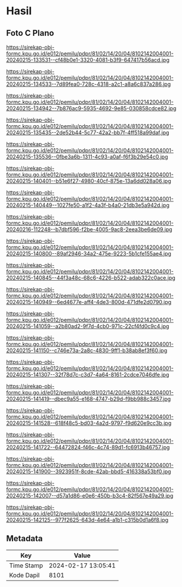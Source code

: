 # Hasil

## Foto C Plano

https://sirekap-obj-formc.kpu.go.id/e012/pemilu/pdpr/81/02/14/20/04/8102142004001-20240215-133531--cf48b0e1-3320-4081-b3f9-647417b56acd.jpg

https://sirekap-obj-formc.kpu.go.id/e012/pemilu/pdpr/81/02/14/20/04/8102142004001-20240215-134533--7d89fea0-728c-4318-a2c1-a8a6c837a286.jpg

https://sirekap-obj-formc.kpu.go.id/e012/pemilu/pdpr/81/02/14/20/04/8102142004001-20240215-134942--7b876ac9-5935-4692-9e85-030858cdce82.jpg

https://sirekap-obj-formc.kpu.go.id/e012/pemilu/pdpr/81/02/14/20/04/8102142004001-20240215-135435--2de52b44-5c77-42a2-bb7f-4ff518a99daf.jpg

https://sirekap-obj-formc.kpu.go.id/e012/pemilu/pdpr/81/02/14/20/04/8102142004001-20240215-135536--0fbe3a6b-1311-4c93-a0af-f6f3b29e54c0.jpg

https://sirekap-obj-formc.kpu.go.id/e012/pemilu/pdpr/81/02/14/20/04/8102142004001-20240215-140401--b51e6f27-4980-40cf-875e-13a6dd028a06.jpg

https://sirekap-obj-formc.kpu.go.id/e012/pemilu/pdpr/81/02/14/20/04/8102142004001-20240215-140449--1027fe50-a1f2-4a3f-b4a0-21db3e5a942d.jpg

https://sirekap-obj-formc.kpu.go.id/e012/pemilu/pdpr/81/02/14/20/04/8102142004001-20240216-112248--b7dbf596-f2be-4005-9ac8-2eea3be6de09.jpg

https://sirekap-obj-formc.kpu.go.id/e012/pemilu/pdpr/81/02/14/20/04/8102142004001-20240215-140800--89af2946-34a2-475e-9223-5b1cfe155ae4.jpg

https://sirekap-obj-formc.kpu.go.id/e012/pemilu/pdpr/81/02/14/20/04/8102142004001-20240215-140845--44f3a48c-68c6-4226-b522-adab322c0ace.jpg

https://sirekap-obj-formc.kpu.go.id/e012/pemilu/pdpr/81/02/14/20/04/8102142004001-20240215-140949--6ed4677e-aff4-4de3-800d-471dfe2d0790.jpg

https://sirekap-obj-formc.kpu.go.id/e012/pemilu/pdpr/81/02/14/20/04/8102142004001-20240215-141059--a2b80ad2-9f7d-4cb0-971c-22cf4fd0c9c4.jpg

https://sirekap-obj-formc.kpu.go.id/e012/pemilu/pdpr/81/02/14/20/04/8102142004001-20240215-141150--c746e73a-2a8c-4830-9ff1-b38ab8ef3f60.jpg

https://sirekap-obj-formc.kpu.go.id/e012/pemilu/pdpr/81/02/14/20/04/8102142004001-20240215-141307--32f78d7c-c3d7-4a64-8161-2cdce7046dfe.jpg

https://sirekap-obj-formc.kpu.go.id/e012/pemilu/pdpr/81/02/14/20/04/8102142004001-20240215-141419--dbec9a55-e168-4747-b29d-f9bb988c3457.jpg

https://sirekap-obj-formc.kpu.go.id/e012/pemilu/pdpr/81/02/14/20/04/8102142004001-20240215-141528--618f48c5-bd03-4a2d-9797-f9d620e9cc3b.jpg

https://sirekap-obj-formc.kpu.go.id/e012/pemilu/pdpr/81/02/14/20/04/8102142004001-20240215-141722--64472824-f46c-4c74-89d1-fc6913b46757.jpg

https://sirekap-obj-formc.kpu.go.id/e012/pemilu/pdpr/81/02/14/20/04/8102142004001-20240215-141900--3923951f-8cde-42ab-bbd5-416338a53bf0.jpg

https://sirekap-obj-formc.kpu.go.id/e012/pemilu/pdpr/81/02/14/20/04/8102142004001-20240215-142007--d57a1d86-e0e6-450b-b3c4-82f567e49a29.jpg

https://sirekap-obj-formc.kpu.go.id/e012/pemilu/pdpr/81/02/14/20/04/8102142004001-20240215-142125--977f2625-643d-4e64-a1b1-c315b0d1a6f8.jpg


## Metadata

| Key        | Value               |
| ---------- | ------------------- |
| Time Stamp | 2024-02-17 13:05:41 |
| Kode Dapil | 8101                |



